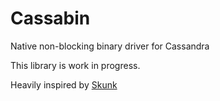# Cassabin

Native non-blocking binary driver for Cassandra

This library is work in progress.


Heavily inspired by [Skunk](https://github.com/tpolecat/skunk)
